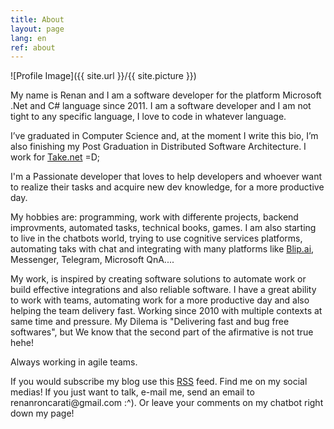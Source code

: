 ```yaml
---
title: About
layout: page
lang: en
ref: about
---
```

![Profile Image]({{ site.url }}/{{ site.picture }})

<p>My name is Renan and I am a software developer for the platform Microsoft .Net and C# language since 2011. I am a software developer and I am not
tight to any specific language, I love to code in whatever language.</p>
<p>I’ve graduated in Computer Science and, at the moment I write this bio, I’m also finishing my Post Graduation in Distributed Software Architecture.
I work for <a href="http://take.net">Take.net</a> =D;</p>
<p>I'm a Passionate developer that loves to help developers and whoever want to realize their tasks and acquire new dev knowledge, for a more productive day.</p>
<p>My hobbies are: programming, work with differente projects, backend improvments, automated tasks, technical books, games.
I am also starting to live in the chatbots world, trying to use cognitive services platforms, automating taks with chat and integrating with many platforms like
<a href="https://blip.ai">Blip.ai</a>, Messenger, Telegram, Microsoft QnA....</p>
<p>My work, is inspired by creating software solutions to automate work or build effective integrations and also reliable software. I have a great ability to work
with teams, automating work for a more productive day and also helping the team delivery fast. Working since 2010 with multiple contexts at same time and pressure.
My Dilema is "Delivering fast and bug free softwares", but We know that the second part of the afirmative is not true hehe!</p>
<p>Always working in agile teams.</p>    
<p>
If you would subscribe my blog use this <a href="http://renanroncarati.github.io/feed.xml">RSS</a> feed. 
Find me on my social medias!
If you just want to talk, e-mail me, send an email to renanroncarati@gmail.com :^). Or leave your comments on my chatbot right down my page!
</p>

<!--
<h2>Short Bio</h2>
<p>Put here a short bio to be use on presentations
</p>
-->
